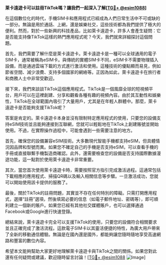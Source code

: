 **莱卡遠遊卡可以註冊TikTok嗎？讓我們一起深入了解[[TG💪+ @esim1088](https://t.me/s/esim1088)]**

在這個數位化的時代，手機SIM卡和應用程式已經成為人們日常生活中不可或缺的一部分。無論是用於通話、上網，還是娛樂社交，這些技術都為我們提供了極大的便利。然而，對於一些新興的科技產品，比如萊卡遠遊卡，許多人會產生疑問：它是否能支持像TikTok這樣的熱門應用程式呢？今天，我們就來詳細探討這個問題。

首先，我們需要了解什麼是萊卡遠遊卡。萊卡遠遊卡是一種可以全球通用的電子SIM卡，通常被稱為eSIM卡。與傳統的實體SIM卡不同，eSIM卡不需要物理插入設備，而是通過雲端下載的方式進行激活和使用。這種技術的優點顯而易見，例如節省空間、減少浪費、支持多個國家的網絡等。正因為如此，萊卡遠遊卡在旅行者和商務人士中非常受歡迎。

接下來，我們來談談TikTok這個應用程式。TikTok是一個風靡全球的短視頻平台，用戶可以在這裡創建、分享和觀看各種有趣的視頻內容。由於其互動性和娛樂性，TikTok在全球範圍內吸引了大量用戶，尤其是在年輕人群體中。那麼，萊卡遠遊卡是否能夠支援TikTok呢？

答案是肯定的。萊卡遠遊卡本身並沒有限制特定應用程式的使用，只要您的設備支持eSIM技術並且能夠連接到互聯網，您就可以輕鬆地在TikTok上創建賬號並開始使用。不過，在實際操作過程中，可能會遇到一些需要注意的地方。

首先，確保您的設備兼容eSIM技術。大多數現代智能手機都支持eSIM，但具體情況因品牌和型號而異。如果您不確定自己的手機是否支持eSIM，可以查看手機的手冊或直接聯繫手機製造商確認。此外，還需要檢查您的設備是否支持國際數據漫遊功能，這一點對於使用萊卡遠遊卡非常重要。

其次，當您首次使用萊卡遠遊卡時，需要按照官方指引完成激活過程。這通常包括下載相應的應用程式、掃描QR碼以及輸入相關信息等步驟。一旦激活成功，您就可以開始使用該卡提供的服務了。

最後，關於TikTok的註冊問題，其實並不存在任何特別的障礙。只需打開應用程式，選擇“註冊”選項，然後填寫必要的信息（如電子郵件地址、密碼等），即可順利建立一個新的賬戶。如果您已經有其他社交媒體賬戶，也可以選擇通過Facebook或Google進行快速登錄。

總結來說，萊卡遠遊卡完全可以支援TikTok的使用，只要您的設備符合相關要求並且正確完成了激活流程。這款電子SIM卡以其靈活便捷的特性，為廣大用戶帶來了全新的移動通信體驗。無論是在國內還是國外，都能夠讓您隨時隨地享受高速網路和豐富的數位內容。

希望本文能夠幫助大家更好地理解萊卡遠遊卡與TikTok之間的關係。如果您對此還有任何疑問或建議，歡迎隨時留言討論！[[TG💪+ @esim1088](https://t.me/s/esim1088) ![Image](https://i.postimg.cc/4NQfJmqS/Snipaste-2025-05-13-00-14-12.png)]